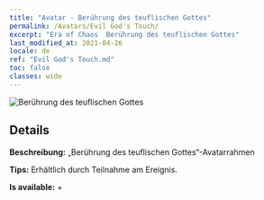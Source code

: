 ```yaml
---
title: "Avatar - Berührung des teuflischen Gottes"
permalink: /Avatars/Evil God's Touch/
excerpt: "Era of Chaos  Berührung des teuflischen Gottes"
last_modified_at: 2021-04-26
locale: de
ref: "Evil God's Touch.md"
toc: false
classes: wide
---
```

 ![Berührung des teuflischen Gottes](/images/a/avatarFrame_88.png)

## Details

 **Beschreibung:** „Berührung des teuflischen Gottes“-Avatarrahmen 

 **Tips:** Erhältlich durch Teilnahme am Ereignis. 

 **Is available:**  + 

